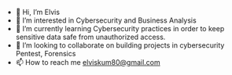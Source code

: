 - 👋 Hi, I’m Elvis 
- 👀 I’m interested in Cybersecurity and Business Analysis
- 🌱 I’m currently learning Cybersecurity practices in order to keep sensitive data safe from unauthorized access.
- 💞️ I’m looking to collaborate on building projects in cybersecurity Pentest, Forensics 
- 📫 How to reach me elviskum80@gmail.com 
